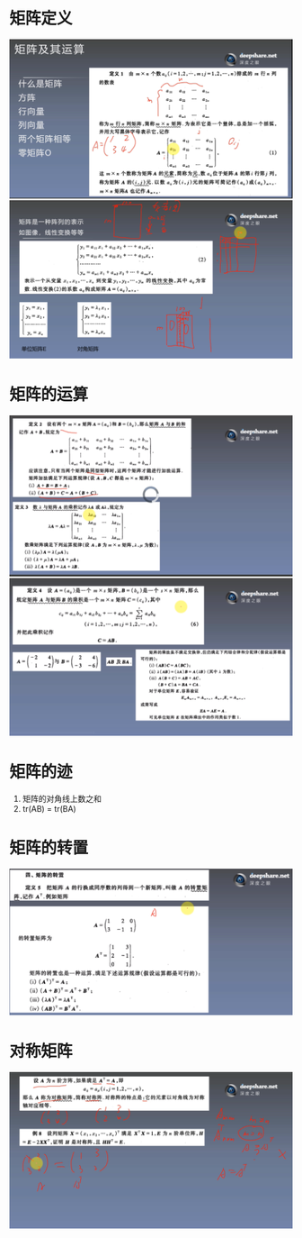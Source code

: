 # 矩阵定义
![](./img/1.1_1.png)
![](./img/1.1_2.png)

# 矩阵的运算
![](./img/1.1_3.png)
![](./img/1.1_4.png)

# 矩阵的迹
1. 矩阵的对角线上数之和
2. tr(AB) = tr(BA)

# 矩阵的转置
![](./img/1.1_5.png)

# 对称矩阵
![](./img/1.1_6.png)
